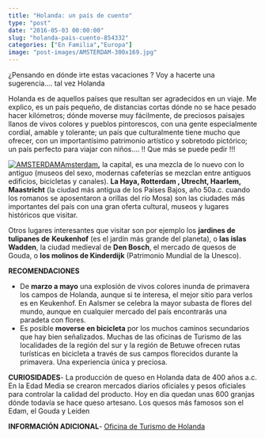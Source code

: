 ```yaml
---
title: "Holanda: un país de cuento"
type: "post"
date: "2016-05-03 00:00:00"
slug: "holanda-pais-cuento-854332"
categories: ["En Familia","Europa"]
image: "post-images/AMSTERDAM-300x169.jpg"
---
```


¿Pensando en dónde irte estas vacaciones ? Voy a hacerte una sugerencia.... tal vez Holanda  
  
Holanda es de aquellos países que resultan ser agradecidos en un viaje. Me explico, es un país pequeño, de distancias cortas dónde no se hace pesado hacer kilómetros; dónde moverse muy fácilmente, de preciosos paisajes llanos de vivos colores y pueblos pintorescos, con una gente especialmente cordial, amable y tolerante; un país que culturalmente tiene mucho que ofrecer, con un importantísimo patrimonio artístico y sobretodo pictórico; un país perfecto para viajar con niños.... !! Que más se puede pedir !!!  
  
[![AMSTERDAM](post-images/AMSTERDAM-300x169.jpg)Amsterdam](http://www.missviajes.com/amsterdam-capital-tulipanes-5053/)**,** la capital, es una mezcla de lo nuevo con lo antiguo (museos del sexo, modernas cafeterías se mezclan entre antiguos edificios, bicicletas y canales). **La Haya, Rotterdam , Utrecht, Haarlem, Maastricht** (la ciudad más antigua de los Países Bajos, año 50a.c. cuando los romanos se aposentaron a orillas del río Mosa) son las ciudades más importantes del país con una gran oferta cultural, museos y lugares históricos que visitar.  
  
Otros lugares interesantes que visitar son por ejemplo los **jardines de tulipanes de** **Keukenhof** (es el jardín más grande del planeta), o **las islas Wadden**, la ciudad medieval de **Den Bosch**, el mercado de quesos de Gouda, o **los molinos de Kinderdijk** (Patrimonio Mundial de la Unesco).  
  
**RECOMENDACIONES**

- De **marzo a mayo** una explosión de vivos colores inunda de primavera los campos de Holanda, aunque si te interesa, el mejor sitio para verlos es en Keukenhof. En Aalsmer se celebra la mayor subasta de flores del mundo, aunque en cualquier mercado del país encontrarás una paradeta con flores.
- Es posible **moverse en bicicleta** por los muchos caminos secundarios que hay bien señalizados. Muchas de las oficinas de Turismo de las localidades de la región del sur y la región de Betuwe ofrecen rutas turísticas en bicicleta a través de sus campos florecidos durante la primavera. Una experiencia única y preciosa.

**CURIOSIDADES**- La producción de queso en Holanda data de 400 años a.c. En la Edad Media se crearon mercados diarios oficiales y pesos oficiales para controlar la calidad del producto. Hoy en dia quedan unas 600 granjas dónde todavía se hace queso artesano. Los quesos más famosos son el Edam, el Gouda y Leiden

**INFORMACIÓN ADICIONAL**- [Oficina de Turismo de Holanda](http://www.holland.com/es/)